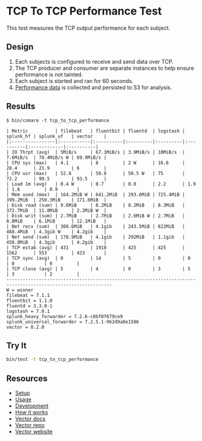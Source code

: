 # TCP To TCP Performance Test

This test measures the TCP output performance for each subject.

## Design

1. Each subjects is configured to receive and send data over TCP.
2. The TCP producer and consumer are separate instances to help ensure performance is not
   tainted.
3. Each subject is started and ran for 60 seconds.
4. [Performance data][performance_data] is collected and persisted to S3 for analysis.

## Results

```
$ bin/comare -t tcp_to_tcp_performance

| Metric          | filebeat   | fluentbit | fluentd  | logstash | splunk_hf | splunk_uf   | vector    |
|:----------------|:-----------|:----------|:---------|:---------|:----------|:------------|:----------|
| IO Thrpt (avg)  | 5MiB/s     | 67.1MiB/s | 3.9MiB/s | 10MiB/s  | 7.6MiB/s  | 70.4MiB/s W | 69.9MiB/s |
| CPU sys (max)   | 4.1        | 8         | 2 W      | 16.6     | 28.4      | 21.9        | 6         |
| CPU usr (max)   | 52.8       | 50.8      | 50.5 W   | 75       | 72.2      | 99.5        | 93.5      |
| Load 1m (avg)   | 0.4 W      | 0.7       | 0.8      | 2.2      | 1.9       | 1.6         | 0.9       |
| Mem used (max)  | 164.2MiB W | 641.2MiB  | 293.6MiB | 725.4MiB | 399.2MiB  | 250.3MiB    | 171.6MiB  |
| Disk read (sum) | 9.6MiB     | 8.2MiB    | 8.2MiB   | 8.3MiB   | 372.7MiB  | 11.8MiB     | 2.2MiB W  |
| Disk writ (sum) | 2.7MiB     | 2.7MiB    | 2.6MiB W | 2.7MiB   | 8.8MiB    | 6.1MiB      | 12.1MiB   |
| Net recv (sum)  | 308.6MiB   | 4.1gib    | 243.5MiB | 622MiB   | 468.4MiB  | 4.3gib W    | 4.2gib    |
| Net send (sum)  | 178.9MiB   | 4.1gib    | 292MiB   | 1.1gib   | 450.8MiB  | 4.3gib      | 4.2gib    |
| TCP estab (avg) | 431        | 1910      | 425      | 425      | 1562      | 553         | 423       |
| TCP sync (avg)  | 0          | 14        | 5        | 0        | 0         | 0           | 0         |
| TCP close (avg) | 5          | 4         | 0        | 3        | 5         | 3           | 2         |
-------------------------------------------------------------------------------------------------------------
W = winner
filebeat = 7.1.1
fluentbit = 1.1.0
fluentd = 3.3.0-1
logstash = 7.0.1
splunk_heavy_forwarder = 7.2.6-c0bf0f679ce9
splunk_universal_forwarder = 7.2.5.1-962d9a8e1586
vector = 0.2.0
```

## Try It

```bash
bin/test -t tcp_to_tcp_performance
```

## Resources

* [Setup][setup]
* [Usage][usage]
* [Development][development]
* [How it works][how_it_works]
* [Vector docs][docs]
* [Vector repo][repo]
* [Vector website][website]


[development]: /README.md#development
[docs]: https://docs.vectorproject.io
[how_it_works]: /README.md#how-it-works
[performance_data]: /README.md#performance-data
[repo]: https://github.com/timberio/vector
[setup]: /README.md#setup
[usage]: /README.md#usage
[website]: https://vectorproject.io
